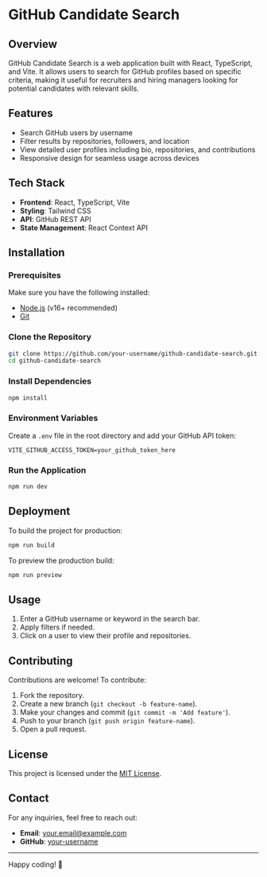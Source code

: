 # GitHub Candidate Search

## Overview
GitHub Candidate Search is a web application built with React, TypeScript, and Vite. It allows users to search for GitHub profiles based on specific criteria, making it useful for recruiters and hiring managers looking for potential candidates with relevant skills.

## Features
- Search GitHub users by username
- Filter results by repositories, followers, and location
- View detailed user profiles including bio, repositories, and contributions
- Responsive design for seamless usage across devices

## Tech Stack
- **Frontend**: React, TypeScript, Vite
- **Styling**: Tailwind CSS
- **API**: GitHub REST API
- **State Management**: React Context API

## Installation

### Prerequisites
Make sure you have the following installed:
- [Node.js](https://nodejs.org/) (v16+ recommended)
- [Git](https://git-scm.com/)

### Clone the Repository
```sh
git clone https://github.com/your-username/github-candidate-search.git
cd github-candidate-search
```

### Install Dependencies
```sh
npm install
```

### Environment Variables
Create a `.env` file in the root directory and add your GitHub API token:
```env
VITE_GITHUB_ACCESS_TOKEN=your_github_token_here
```

### Run the Application
```sh
npm run dev
```

## Deployment
To build the project for production:
```sh
npm run build
```

To preview the production build:
```sh
npm run preview
```

## Usage
1. Enter a GitHub username or keyword in the search bar.
2. Apply filters if needed.
3. Click on a user to view their profile and repositories.

## Contributing
Contributions are welcome! To contribute:
1. Fork the repository.
2. Create a new branch (`git checkout -b feature-name`).
3. Make your changes and commit (`git commit -m 'Add feature'`).
4. Push to your branch (`git push origin feature-name`).
5. Open a pull request.

## License
This project is licensed under the [MIT License](LICENSE).

## Contact
For any inquiries, feel free to reach out:
- **Email**: your.email@example.com
- **GitHub**: [your-username](https://github.com/your-username)

---

Happy coding! 🚀

